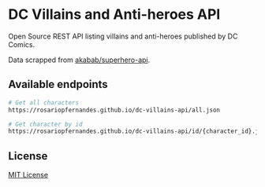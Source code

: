 # DC Villains and Anti-heroes API

Open Source REST API listing villains and anti-heroes published by DC Comics.

Data scrapped from [akabab/superhero-api](https://github.com/akabab/superhero-api).

## Available endpoints

```bash
# Get all characters
https://rosariopfernandes.github.io/dc-villains-api/all.json

# Get character by id
https://rosariopfernandes.github.io/dc-villains-api/id/{character_id}.json
```

## License

[MIT License](LICENSE)
